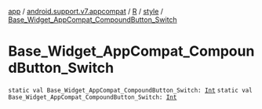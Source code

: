 [app](../../../index.md) / [android.support.v7.appcompat](../../index.md) / [R](../index.md) / [style](index.md) / [Base_Widget_AppCompat_CompoundButton_Switch](.)

# Base_Widget_AppCompat_CompoundButton_Switch

`static val Base_Widget_AppCompat_CompoundButton_Switch: `[`Int`](https://kotlinlang.org/api/latest/jvm/stdlib/kotlin/-int/index.html)
`static val Base_Widget_AppCompat_CompoundButton_Switch: `[`Int`](https://kotlinlang.org/api/latest/jvm/stdlib/kotlin/-int/index.html)